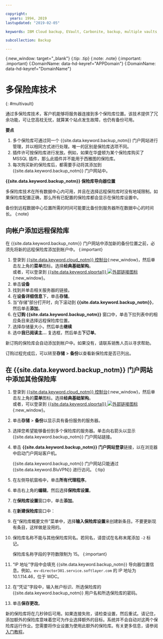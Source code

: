 ```yaml
---

copyright:
  years: 1994, 2019
lastupdated: "2019-02-05"

keywords: IBM Cloud backup, EVault, Carbonite, backup, multiple vaults, mulitple locations, disaster recovery

subcollection: Backup

---
```

{:new_window: target="_blank"}
{:tip: .tip}
{:note: .note}
{:important: .important}
{:DomainName: data-hd-keyref="APPDomain"}
{:DomainName: data-hd-keyref="DomainName"}

# 多保险库技术
{: #multivault}

通过多保险库技术，客户机能够将服务器连接到多个保险库位置。该技术提供了冗余功能，可让您高枕无忧，就算某个站点发生故障，也仍有备份可用。

**要点**

1. 多个保险库可通过同一个 {{site.data.keyword.backup_notm}} 门户网站进行管理，并以相同方式进行处理。唯一的区别是保险库选项不同。
2. 插件许可按保险库进行发放。例如，如果在华盛顿为某个保险库购买了 MSSQL 插件，那么此插件并不能用于西雅图的保险库。
3. 每次购买新的保险库后，都需要手动将其添加到 {{site.data.keyword.backup_notm}} 门户网站中。



**{{site.data.keyword.backup_notm}} 保险库导向器位置**

多保险库技术在所有数据中心内可用，并且在选择远程保险库时没有地域限制。如果保险库配置正确，那么所有已配置的保险库都会显示在保险库设置中。

备份到远程数据中心位置所需的时间可能要比备份到服务器所在数据中心的时间长。
{:note}

## 向帐户添加远程保险库

在 {{site.data.keyword.backup_notm}} 门户网站中添加新的备份位置之前，必须先将新的远程保险库添加到帐户中。
{:important}

1. 登录到 [{{site.data.keyword.cloud_notm}} 控制台](https://{DomainName}){:new_window}，然后单击左上角的**菜单**图标。选择**经典基础架构**。<br/>
      或者，可以登录到 [{{site.data.keyword.slportal}} ![外部链接图标](../../icons/launch-glyph.svg "外部链接图标")](https://control.softlayer.com/){:new_window}。
2. 单击**设备**
3. 找到并单击相关服务器的链接。
4. 在**设备详细信息**下，单击**存储**。
5. 当“存储”部分打开时，向下滚动到 **{{site.data.keyword.backup_notm}}**，然后单击**添加**。
6. 在**订购 {{site.data.keyword.backup_notm}}** 窗口中，单击下拉列表中的相应条目来选择远程保险库位置。
7. 选择存储量大小，然后单击**继续**
8. 选中**我已阅读主...** 复选框，然后单击**下订单**。

新订购的保险库会自动添加到帐户中。如果没有，请联系销售人员以寻求帮助。

订购过程完成后，可以转至**存储** > **备份**以查看新保险库是否已列出。

## 在 {{site.data.keyword.backup_notm}} 门户网站中添加其他保险库

1. 登录到 [{{site.data.keyword.cloud_notm}} 控制台](https://{DomainName}){:new_window}，然后单击左上角的**菜单**图标。选择**经典基础架构**。<br/>
      或者，可以登录到 [{{site.data.keyword.slportal}} ![外部链接图标](../../icons/launch-glyph.svg "外部链接图标")](https://control.softlayer.com/){:new_window}。
2. 单击**存储** > **备份**以显示具有备份服务的服务器。
3. 选择您希望能够备份到多个保险库的服务器。单击向右箭头以显示 {{site.data.keyword.backup_notm}} 门户网站链接。
4. 单击 **{{site.data.keyword.backup_notm}} 门户网站登录**链接，以在浏览器中启动门户网站客户机。

   {{site.data.keyword.backup_notm}} 门户网站只能通过 {{site.data.keyword.BluVPN}} 进行访问。
   {:tip}
5. 在左侧导航窗格中，单击**所有代理程序**。
6. 单击右上角的**编辑**，然后选择**保险库设置**。
7. 在**保险库设置**窗口中，单击**添加**。
8. 在**新建保险库**窗口中：
  1. 在“保险库概要文件”菜单中，选择**输入保险库设置**来创建新条目。不要更新现有条目，这样做是没用的。
  2. 保险库名称不能与其他保险库同名。若同名，请尝试在名称末尾添加 `-2` 标记。<br/>

     保险库名称字段的字符数限制为 15。
     {:important}
  3. “IP 地址”字段中会填充 {{site.data.keyword.backup_notm}} 导向器位置信息。例如，`ev-director301.service.softlayer.com` 的 IP 地址为 10.1.114.46，位于 WDC。
  4. 在“凭证”字段中，输入帐户标识、所选保险库的 {{site.data.keyword.backup_notm}} 用户名和所选保险库的密码。
  5. 单击**保存更改**。

新的保险库将在几秒钟后可用。如果连接失败，请检查设置，然后重试。请记住，添加额外的保险库意味着您可为作业选择额外的目标。系统并不会自动对这两个保险库运行作业。您需要将作业设置为使用此额外的保险库。有关更多信息，请参阅[入门教程](/docs/infrastructure/Backup?topic=Backup-getting-started#getting-started)。
